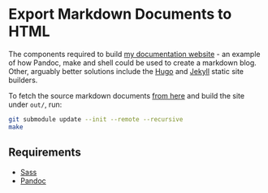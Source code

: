 # Export Markdown Documents to HTML

The components required to build
[my documentation website](https://docs.afneville.com) - an example of
how Pandoc, make and shell could be used to create a markdown blog.
Other, arguably better solutions include the [Hugo](https://gohugo.io/)
and [Jekyll](https://jekyllrb.com/) static site builders.

To fetch the source markdown documents [from here](https://github.com/afneville/docs) and build the site under `out/`,
run:

```sh
git submodule update --init --remote --recursive
make
```

## Requirements

- [Sass](https://sass-lang.com/install/)
- [Pandoc](https://pandoc.org/installing.html)
